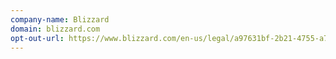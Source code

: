 ```yaml
---
company-name: Blizzard
domain: blizzard.com
opt-out-url: https://www.blizzard.com/en-us/legal/a97631bf-2b21-4755-a740-5934bd5cb632/do-not-sell-my-personal-information
---
```





